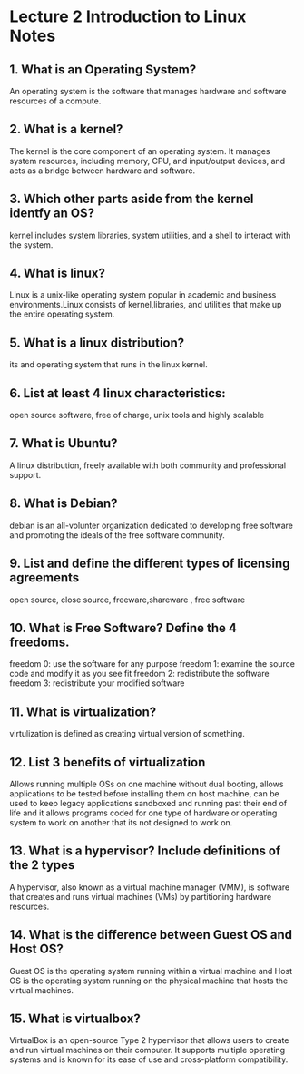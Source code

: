 # Lecture 2 Introduction to Linux Notes 
 
## 1. What is an Operating System? 
An operating system is the software that manages hardware and software resources of a compute. 

## 2. What is a kernel?
The kernel is the core component of an operating system. It manages system resources, including memory, CPU, and input/output devices, and acts as a bridge between hardware and software.

## 3. Which other parts aside from the kernel identfy an OS?
kernel includes system libraries, system utilities, and a shell to interact with the system.

## 4. What is linux?
Linux is a unix-like operating system popular in academic and business environments.Linux consists of kernel,libraries, and utilities that make up the entire operating system.

## 5. What is a linux distribution?
its and operating system that runs in the linux kernel.

## 6. List at least 4 linux characteristics:
open source software, free of charge, unix tools and highly scalable

## 7. What is Ubuntu?
A linux distribution, freely available with both community and professional support. 

## 8. What is Debian?
debian is an all-volunter organization dedicated to developing free software and promoting the ideals of the free software community. 

## 9.  List and define the different types of licensing agreements
open source, close source, freeware,shareware , free software

## 10.  What is Free Software? Define the 4 freedoms.
freedom 0: use the software for any purpose
freedom 1: examine the source code and modify it as you see fit 
freedom 2: redistribute the software 
freedom 3: redistribute your modified software
## 11.  What is virtualization?
virtulization is defined as creating virtual version of something. 

## 12.  List 3 benefits of virtualization
Allows running multiple OSs on one machine without dual booting, allows applications to be tested before installing them on host machine, can be used to keep legacy applications sandboxed and running past their end of life and it allows programs coded for one type of hardware or operating system to work on another that its not designed to work on. 

## 13. What is a hypervisor? Include definitions of the 2 types
A hypervisor, also known as a virtual machine manager (VMM), is software that creates and runs virtual machines (VMs) by partitioning hardware resources. 
## 14. What is the difference between Guest OS and Host OS?
Guest OS is the operating system running within a virtual machine and Host OS is the operating system running on the physical machine that hosts the virtual machines. 

## 15. What is virtualbox?
VirtualBox is an open-source Type 2 hypervisor that allows users to create and run virtual machines on their computer. It supports multiple operating systems and is known for its ease of use and cross-platform compatibility.